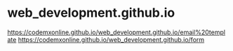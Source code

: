 # web_development.github.io

 https://codemxonline.github.io/web_development.github.io/email%20template
 https://codemxonline.github.io/web_development.github.io/form
